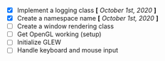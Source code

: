- [X] Implement a logging class  __[__ _October 1st, 2020_ __]__
- [X] Create a namespace name __[__ _October 1st, 2020_ __]__
- [ ] Create a window rendering class
- [ ] Get OpenGL working (setup)
- [ ] Initialize GLEW
- [ ] Handle keyboard and mouse input
